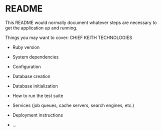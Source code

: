 # README

This README would normally document whatever steps are necessary to get the
application up and running.

Things you may want to cover: CHIEF KEITH TECHNOLOGIES 

* Ruby version

* System dependencies

* Configuration

* Database creation

* Database initialization

* How to run the test suite

* Services (job queues, cache servers, search engines, etc.)

* Deployment instructions

* ...
